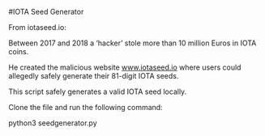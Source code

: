 #IOTA Seed Generator

From iotaseed.io:

Between 2017 and 2018 a ‘hacker’ stole more than 10 million Euros in IOTA coins.

He created the malicious website www.iotaseed.io where users could allegedly safely generate their 81-digit IOTA seeds.

This script safely generates a valid IOTA seed locally.

Clone the file and run the following command:

python3 seedgenerator.py
